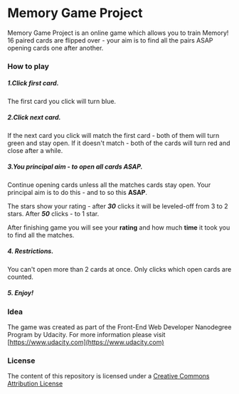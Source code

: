 # Memory Game Project
Memory Game Project is an online game which allows you to train Memory!
16 paired cards are flipped over - your aim is to find all the pairs ASAP opening cards one after another.

### How to play

##### 1.Click first card.
The first card you click will turn blue. 

##### 2.Click next card.
If the next card you click will match the first card - both of them will turn green and stay open. 
If it doesn't match - both of the cards will turn red and close after a while.

##### 3.You principal aim - to open all cards ASAP.
Continue opening cards unless all the matches cards stay open.
Your principal aim is to do this - and to so this **ASAP**.

The stars show your rating - after **_30_** clicks it will be leveled-off from 3 to 2 stars. After **_50_** clicks - to 1 star.

After finishing game you will see your **rating** and how much **time** it took you to find all the matches.

##### 4. Restrictions.
You can't open more than 2 cards at once. Only clicks which open cards are counted.

##### 5. Enjoy!

### Idea
The game was created as part of the Front-End Web Developer Nanodegree Program by Udacity. For more information please visit [https://www.udacity.com](https://www.udacity.com)

### License

The content of this repository is licensed under a [Creative Commons Attribution License](https://creativecommons.org/licenses/by/3.0/us/) 
